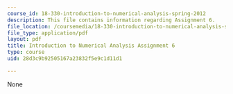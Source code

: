 ```yaml
---
course_id: 18-330-introduction-to-numerical-analysis-spring-2012
description: This file contains information regarding Assignment 6.
file_location: /coursemedia/18-330-introduction-to-numerical-analysis-spring-2012/28d3c9b92505167a23832f5e9c1d11d1_MIT18_330S12_hw6.pdf
file_type: application/pdf
layout: pdf
title: Introduction to Numerical Analysis Assignment 6
type: course
uid: 28d3c9b92505167a23832f5e9c1d11d1

---
```

None